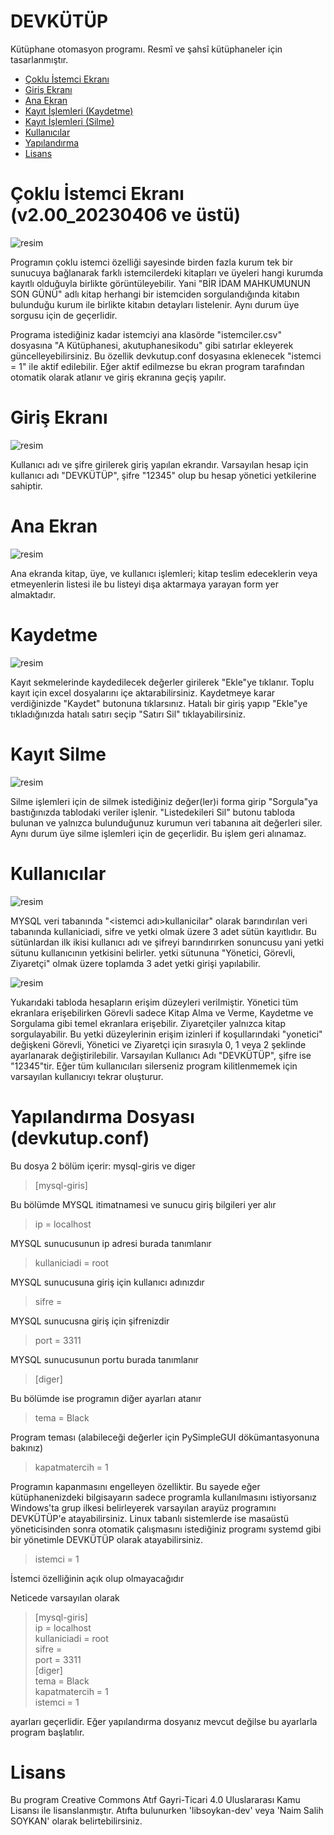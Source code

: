 # DEVKÜTÜP
Kütüphane otomasyon programı. Resmî ve şahsî kütüphaneler için tasarlanmıştır.
- [Çoklu İstemci Ekranı](https://github.com/libsoykan-dev/devkutup#%C3%A7oklu-i%CC%87stemci-ekran%C4%B1-v200_20230406-ve-%C3%BCst%C3%BC)
- [Giriş Ekranı](https://github.com/libsoykan-dev/devkutup#giri%C5%9F-ekran%C4%B1)
- [Ana Ekran](https://github.com/libsoykan-dev/devkutup#ana-ekran)
- [Kayıt İşlemleri (Kaydetme)](https://github.com/libsoykan-dev/devkutup#kaydetme)
- [Kayıt İşlemleri (Silme)](https://github.com/libsoykan-dev/devkutup#kay%C4%B1t-silme)
- [Kullanıcılar](https://github.com/libsoykan-dev/devkutup#kullan%C4%B1c%C4%B1lar)
- [Yapılandırma](https://github.com/libsoykan-dev/devkutup#yap%C4%B1land%C4%B1rma-dosyas%C4%B1-devkutupconf)
- [Lisans](https://github.com/libsoykan-dev/devkutup#lisans)

# Çoklu İstemci Ekranı (v2.00_20230406 ve üstü)
![resim](https://user-images.githubusercontent.com/103260281/230802018-0adb57da-b739-4e53-b2ae-30af3e693edb.png)

Programın çoklu istemci özelliği sayesinde birden fazla kurum tek bir sunucuya bağlanarak farklı istemcilerdeki kitapları ve üyeleri hangi kurumda kayıtlı olduğuyla birlikte görüntüleyebilir. Yani "BİR İDAM MAHKUMUNUN SON GÜNÜ" adlı kitap herhangi bir istemciden sorgulandığında kitabın bulunduğu kurum ile birlikte kitabın detayları listelenir. Aynı durum üye sorgusu için de geçerlidir.



Programa istediğiniz kadar istemciyi ana klasörde "istemciler.csv" dosyasına "A Kütüphanesi, akutuphanesikodu" gibi satırlar ekleyerek güncelleyebilirsiniz. Bu özellik devkutup.conf dosyasına eklenecek "istemci = 1" ile aktif edilebilir. Eğer aktif edilmezse bu ekran program tarafından otomatik olarak atlanır ve giriş ekranına geçiş yapılır.

# Giriş Ekranı
![resim](https://user-images.githubusercontent.com/103260281/230802110-cbd6572a-f268-4b18-8164-f5fbe510f194.png)

Kullanıcı adı ve şifre girilerek giriş yapılan ekrandır. Varsayılan hesap için kullanıcı adı "DEVKÜTÜP", şifre "12345" olup bu hesap yönetici yetkilerine sahiptir.

# Ana Ekran
![resim](https://user-images.githubusercontent.com/103260281/229325788-5b2a6437-eb10-440c-ac2d-a81946804e52.png)

Ana ekranda kitap, üye, ve kullanıcı işlemleri; kitap teslim edeceklerin veya etmeyenlerin listesi ile bu listeyi dışa aktarmaya yarayan form yer almaktadır.
# Kaydetme
![resim](https://user-images.githubusercontent.com/103260281/229325489-e24d4774-50e1-464b-8209-23abc80f1097.png)

Kayıt sekmelerinde kaydedilecek değerler girilerek "Ekle"ye tıklanır. Toplu kayıt için excel dosyalarını içe aktarabilirsiniz. Kaydetmeye karar verdiğinizde "Kaydet" butonuna tıklarsınız. Hatalı bir giriş yapıp "Ekle"ye tıkladığınızda hatalı satırı seçip "Satırı Sil" tıklayabilirsiniz.
# Kayıt Silme
![resim](https://user-images.githubusercontent.com/103260281/230803840-3929de9a-2b00-4c14-900c-a682c851a488.png)

Silme işlemleri için de silmek istediğiniz değer(ler)i forma girip "Sorgula"ya bastığınızda tablodaki veriler işlenir. "Listedekileri Sil" butonu tabloda bulunan ve yalnızca bulunduğunuz kurumun veri tabanına ait değerleri siler. Aynı durum üye silme işlemleri için de geçerlidir. Bu işlem geri alınamaz.
# Kullanıcılar
![resim](https://user-images.githubusercontent.com/103260281/230803897-44970121-fa8c-4950-b5e4-b9b7e0d16dbd.png)

MYSQL veri tabanında "<istemci adı>kullanicilar" olarak barındırılan veri tabanında kullaniciadi, sifre ve yetki olmak üzere 3 adet sütün kayıtlıdır. Bu sütünlardan ilk ikisi kullanıcı adı ve şifreyi barındırırken sonuncusu yani yetki sütunu kullanıcının yetkisini belirler. yetki sütununa "Yönetici, Görevli, Ziyaretçi" olmak üzere toplamda 3 adet yetki girişi yapılabilir.

![resim](https://user-images.githubusercontent.com/103260281/230802846-cf0d39ae-4f33-4df1-a56d-7e0993826908.png)

Yukarıdaki tabloda hesapların erişim düzeyleri verilmiştir. Yönetici tüm ekranlara erişebilirken Görevli sadece Kitap Alma ve Verme, Kaydetme ve Sorgulama gibi temel ekranlara erişebilir. Ziyaretçiler yalnızca kitap sorgulayabilir. Bu yetki düzeylerinin erişim izinleri if koşullarındaki "yonetici" değişkeni Görevli, Yönetici ve Ziyaretçi için sırasıyla 0, 1 veya 2 şeklinde ayarlanarak değiştirilebilir. Varsayılan Kullanıcı Adı "DEVKÜTÜP", şifre ise "12345"tir. Eğer tüm kullanıcıları silerseniz program kilitlenmemek için varsayılan kullanıcıyı tekrar oluşturur.

# Yapılandırma Dosyası (devkutup.conf)
Bu dosya 2 bölüm içerir: mysql-giris ve diger



>[mysql-giris]

Bu bölümde MYSQL itimatnamesi ve sunucu giriş bilgileri yer alır

>ip = localhost

MYSQL sunucusunun ip adresi burada tanımlanır

>kullaniciadi = root

MYSQL sunucusuna giriş için kullanıcı adınızdır

>sifre =

MYSQL sunucusna giriş için şifrenizdir

>port = 3311

MYSQL sunucusunun portu burada tanımlanır

>[diger]

Bu bölümde ise programın diğer ayarları atanır

>tema = Black

Program teması (alabileceği değerler için PySimpleGUI dökümantasyonuna bakınız)

>kapatmatercih = 1

Programın kapanmasını engelleyen özelliktir. Bu sayede eğer kütüphanenizdeki bilgisayarın sadece programla kullanılmasını istiyorsanız Windows'ta grup ilkesi belirleyerek varsayılan arayüz programını DEVKÜTÜP'e atayabilirsiniz.
Linux tabanlı sistemlerde ise masaüstü yöneticisinden sonra otomatik çalışmasını istediğiniz programı systemd gibi bir yönetimle DEVKÜTÜP olarak atayabilirsiniz.

>istemci = 1

İstemci özelliğinin açık olup olmayacağıdır

Neticede varsayılan olarak

>[mysql-giris]<br />
>ip = localhost<br />
>kullaniciadi = root<br />
>sifre =<br />
>port = 3311<br />
>[diger]<br />
>tema = Black<br />
>kapatmatercih = 1<br />
>istemci = 1<br />

ayarları geçerlidir. Eğer yapılandırma dosyanız mevcut değilse bu ayarlarla program başlatılır.

# Lisans
Bu program Creative Commons Atıf Gayri-Ticari 4.0 Uluslararası Kamu Lisansı ile lisanslanmıştır.
Atıfta bulunurken 'libsoykan-dev' veya 'Naim Salih SOYKAN' olarak belirtebilirsiniz.
